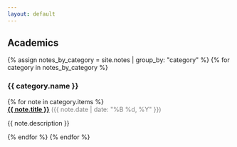 ```yaml
---
layout: default
---
```


## Academics
{% assign notes_by_category = site.notes | group_by: "category" %}
{% for category in notes_by_category %}
  <h3>{{ category.name }}</h3>
  {% for note in category.items %}
    <div>
      <strong><a href="{{ note.url }}">{{ note.title }}</a></strong> 
      <span style="color: grey;">({{ note.date | date: "%B %d, %Y" }})</span>
      <p>{{ note.description }}</p>
    </div>
  {% endfor %}
{% endfor %}